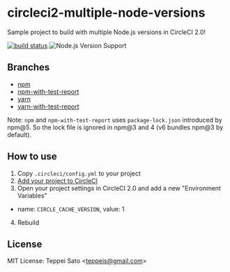 circleci2-multiple-node-versions
====
Sample project to build with multiple Node.js versions in CircleCI 2.0!

[![build status][circleci-image]][circleci-url]
![Node.js Version Support][node-version]

## Branches

- [npm](https://github.com/teppeis-sandbox/circleci2-multiple-node-versions/tree/npm)
- [npm-with-test-report](https://github.com/teppeis-sandbox/circleci2-multiple-node-versions/tree/npm-with-test-report)
- [yarn](https://github.com/teppeis-sandbox/circleci2-multiple-node-versions/tree/yarn)
- [yarn-with-test-report](https://github.com/teppeis-sandbox/circleci2-multiple-node-versions/tree/yarn-with-test-report)

Note: `npm` and `npm-with-test-report` uses `package-lock.json` introduced by npm@5.
So the lock file is ignored in npm@3 and 4 (v6 bundles npm@3 by default).

## How to use

1. Copy `.circleci/config.yml` to your project
2. [Add your project to CircleCI](https://circleci.com/docs/2.0/first-steps/)
3. Open your project settings in CircleCI 2.0 and add a new "Environment Variables"
  - name: `CIRCLE_CACHE_VERSION`, value: 1
4. Rebuild

## License

MIT License: Teppei Sato &lt;teppeis@gmail.com&gt;

[circleci-image]: https://circleci.com/gh/teppeis-sandbox/circleci2-multiple-node-versions.svg?style=shield
[circleci-url]: https://circleci.com/gh/teppeis-sandbox/circleci2-multiple-node-versions
[node-version]: https://img.shields.io/badge/Node.js%20support-v6,v8,v10-brightgreen.svg
